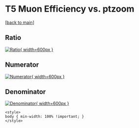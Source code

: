 # T5 Muon Efficiency vs. ptzoom

[[back to main](./)]



## Ratio

[![Ratio](../mtv/var/T5_13_eff_ptzoom.png){ width=600px }](../mtv/var/T5_13_eff_ptzoom.pdf)

## Numerator

[![Numerator](../mtv/num/T5_13_eff_ptzoom_num0.png){ width=600px }](../mtv/num/T5_13_eff_ptzoom_num0.pdf)

## Denominator

[![Denominator](../mtv/den/T5_13_eff_ptzoom_den.png){ width=600px }](../mtv/den/T5_13_eff_ptzoom_den.pdf)


``` {=html}
<style>
body { min-width: 100% !important; }
</style>
```
